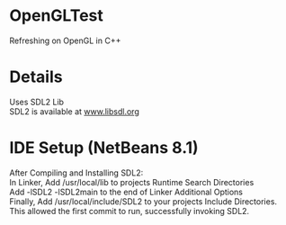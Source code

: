 # OpenGLTest
Refreshing on OpenGL in C++

# Details
Uses SDL2 Lib</br>
SDL2 is available at www.libsdl.org<br/>

# IDE Setup (NetBeans 8.1)
After Compiling and Installing SDL2:</br>
In Linker, Add /usr/local/lib to projects Runtime Search Directories<br/>
Add -lSDL2 -lSDL2main to the end of Linker Additional Options<br/>
Finally, Add /usr/local/include/SDL2 to your projects Include Directories.</br>
This allowed the first commit to run, successfully invoking SDL2.<br/>